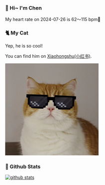 ### 👋 Hi~ I'm Chen 

My heart rate on 2024-07-26 is 62～115 bpm💖

### 🐈 My Cat
Yep, he is so cool!

You can find him on [Xiaohongshu(小红书)](https://www.xiaohongshu.com/user/profile/5f0565e100000000010051f5).

<img src="/images/mycat.jpg" width="300px" />

### 🧐 Github Stats
[![github stats](https://github-readme-stats.vercel.app/api?username=z1cheng&show_icons=true&theme=default)](https://github.com/anuraghazra/github-readme-stats)


